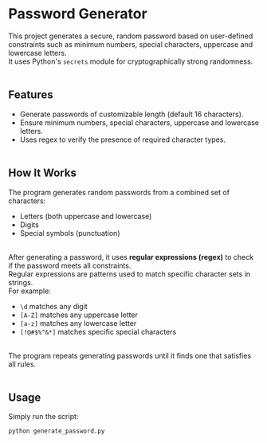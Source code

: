 # Password Generator

This project generates a secure, random password based on user-defined constraints such as minimum numbers, special characters, uppercase and lowercase letters.<br>
It uses Python's `secrets` module for cryptographically strong randomness.<br><br>

## Features
- Generate passwords of customizable length (default 16 characters).<br>
- Ensure minimum numbers, special characters, uppercase and lowercase letters.<br>
- Uses regex to verify the presence of required character types.<br><br>

## How It Works

The program generates random passwords from a combined set of characters:<br>
- Letters (both uppercase and lowercase)<br>
- Digits<br>
- Special symbols (punctuation)<br><br>

After generating a password, it uses **regular expressions (regex)** to check if the password meets all constraints.<br>
Regular expressions are patterns used to match specific character sets in strings.<br>
For example:<br>
- `\d` matches any digit<br>
- `[A-Z]` matches any uppercase letter<br>
- `[a-z]` matches any lowercase letter<br>
- `[!@#$%^&*]` matches specific special characters<br><br>

The program repeats generating passwords until it finds one that satisfies all rules.<br><br>

## Usage

Simply run the script:<br>
```bash
python generate_password.py
